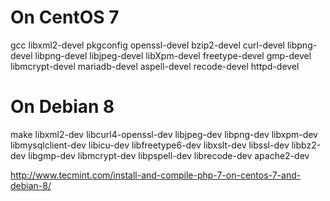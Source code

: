 # On CentOS 7

gcc
libxml2-devel
pkgconfig
openssl-devel
bzip2-devel
curl-devel
libpng-devel
libpng-devel
libjpeg-devel
libXpm-devel
freetype-devel
gmp-devel
libmcrypt-devel
mariadb-devel
aspell-devel
recode-devel
httpd-devel

# On Debian 8

make
libxml2-dev
libcurl4-openssl-dev
libjpeg-dev
libpng-dev
libxpm-dev
libmysqlclient-dev
libicu-dev
libfreetype6-dev
libxslt-dev
libssl-dev
libbz2-dev
libgmp-dev
libmcrypt-dev
libpspell-dev 
librecode-dev
apache2-dev

http://www.tecmint.com/install-and-compile-php-7-on-centos-7-and-debian-8/
